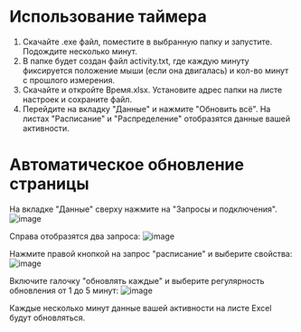# Использование таймера
1. Скачайте .exe файл, поместите в выбранную папку и запустите. Подождите несколько минут.
2. В папке будет создан файл activity.txt, где каждую минуту фиксируется положение мыши (если она двигалась) и кол-во минут с прошлого измерения.
3. Скачайте и откройте Время.xlsx. Установите адрес папки на листе настроек и сохраните файл. 
4. Перейдите на вкладку "Данные" и нажмите "Обновить всё". На листах "Расписание" и "Распределение" отобразятся данные вашей активности.

# Автоматическое обновление страницы
На вкладке "Данные" сверху нажмите на "Запросы и подключения". 
![image](https://github.com/morinad/timer/assets/44451631/4dde2075-45a3-4b9f-8a42-aaced6e968aa)

Справа отобразятся два запроса:
![image](https://github.com/morinad/timer/assets/44451631/631a60a9-b21e-4cb3-a1d7-818b5e2059fb)

Нажмите правой кнопкой на запрос "расписание" и выберите свойства:
![image](https://github.com/morinad/timer/assets/44451631/ca9f6ff6-0217-40f1-8cd9-dd946f07f32a)

Включите галочку "обновлять каждые" и выберите регулярность обновления от 1 до 5 минут:
![image](https://github.com/morinad/timer/assets/44451631/2be4d5f6-7c3b-45ff-8e39-6e9857afb162)

Каждые несколько минут данные вашей активности на листе Excel будут обновляться.
